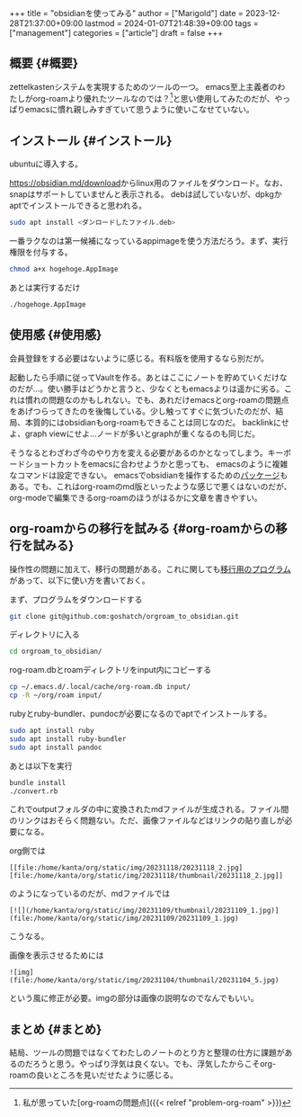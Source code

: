 +++
title = "obsidianを使ってみる"
author = ["Marigold"]
date = 2023-12-28T21:37:00+09:00
lastmod = 2024-01-07T21:48:39+09:00
tags = ["management"]
categories = ["article"]
draft = false
+++

## 概要 {#概要}

zettelkastenシステムを実現するためのツールの一つ。
emacs至上主義者のわたしがorg-roamより優れたツールなのでは？[^fn:1]と思い使用してみたのだが、やっぱりemacsに慣れ親しみすぎていて思うように使いこなせていない。


## インストール {#インストール}

ubuntuに導入する。

<https://obsidian.md/download>からlinux用のファイルをダウンロード。なお、snapはサポートしていませんと表示される。
debは試していないが、dpkgかaptでインストールできると思われる。

```bash
sudo apt install <ダンロードしたファイル.deb>
```

一番ラクなのは第一候補になっているappimageを使う方法だろう。まず、実行権限を付与する。

```bash
chmod a+x hogehoge.AppImage
```

あとは実行するだけ

```bash
./hogehoge.AppImage
```


## 使用感 {#使用感}

会員登録をする必要はないように感じる。有料版を使用するなら別だが。

起動したら手順に従ってVaultを作る。あとはここにノートを貯めていくだけなのだが...。使い勝手はどうかと言うと、少なくともemacsよりは遥かに劣る。これは慣れの問題なのかもしれない。でも、あれだけemacsとorg-roamの問題点をあげつらってきたのを後悔している。少し触ってすぐに気づいたのだが、結局、本質的にはobsidianもorg-roamもできることは同じなのだ。
backlinkにせよ、graph viewにせよ...ノードが多いとgraphが重くなるのも同じだ。

そうなるとわざわざ今のやり方を変える必要があるのかとなってしまう。キーボードショートカットをemacsに合わせようかと思っても、
emacsのように複雑なコマンドは設定できない。
emacsでobsidianを操作するための[パッケージ](https://github.com/licht1stein/obsidian.el)もある。でも、これはorg-roamのmd版といったような感じで悪くはないのだが、
org-modeで編集できるorg-roamのほうがはるかに文章を書きやすい。


## org-roamからの移行を試みる {#org-roamからの移行を試みる}

操作性の問題に加えて、移行の問題がある。これに関しても[移行用のプログラム](https://github.com/goshatch/orgroam_to_obsidian)があって、以下に使い方を書いておく。

まず、プログラムをダウンロードする

```bash
git clone git@github.com:goshatch/orgroam_to_obsidian.git
```

ディレクトリに入る

```bash
cd orgroam_to_obsidian/
```

rog-roam.dbとroamディレクトリをinput内にコピーする

```bash
cp ~/.emacs.d/.local/cache/org-roam.db input/
cp -R ~/org/roam input/
```

rubyとruby-bundler、pundocが必要になるのでaptでインストールする。

```bash
sudo apt install ruby
sudo apt install ruby-bundler
sudo apt install pandoc
```

あとは以下を実行

```bash
bundle install
./convert.rb
```

これでoutputフォルダの中に変換されたmdファイルが生成される。ファイル間のリンクはおそらく問題ない。ただ、画像ファイルなどはリンクの貼り直しが必要になる。

org側では

```text
[[file:/home/kanta/org/static/img/20231118/20231118_2.jpg][file:/home/kanta/org/static/img/20231118/thumbnail/20231118_2.jpg]]
```

のようになっているのだが、mdファイルでは

```text
[![](/home/kanta/org/static/img/20231109/thumbnail/20231109_1.jpg)](file:/home/kanta/org/static/img/20231109/20231109_1.jpg)
```

こうなる。

画像を表示させるためには

```text
![img](file:/home/kanta/org/static/img/20231104/thumbnail/20231104_5.jpg)
```

という風に修正が必要。imgの部分は画像の説明なのでなんでもいい。


## まとめ {#まとめ}

結局、ツールの問題ではなくてわたしのノートのとり方と整理の仕方に課題があるのだろうと思う。やっぱり浮気は良くない。でも、浮気したからこそorg-roamの良いところを見いだせたように感じる。

[^fn:1]: 私が思っていた[org-roamの問題点]({{< relref "problem-org-roam" >}})